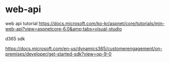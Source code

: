 # web-api
web api tutorial https://docs.microsoft.com/ko-kr/aspnet/core/tutorials/min-web-api?view=aspnetcore-6.0&amp;tabs=visual-studio

d365 sdk

https://docs.microsoft.com/en-us/dynamics365/customerengagement/on-premises/developer/get-started-sdk?view=op-9-0

